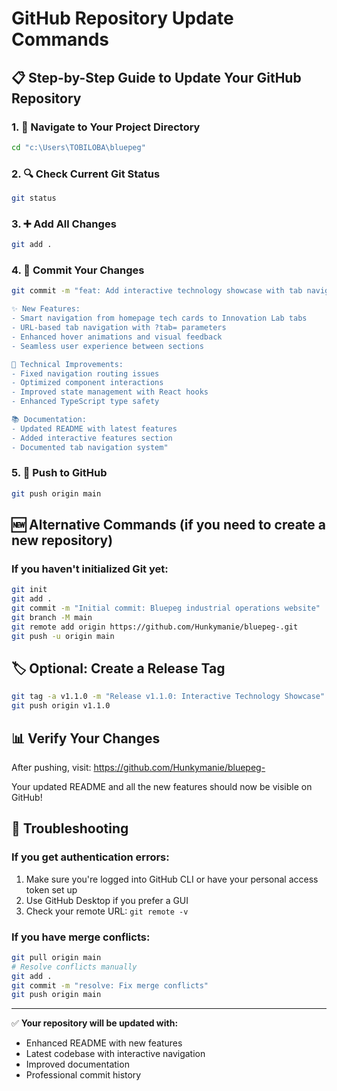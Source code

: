 # GitHub Repository Update Commands

## 📋 Step-by-Step Guide to Update Your GitHub Repository

### 1. 📁 Navigate to Your Project Directory
```bash
cd "c:\Users\TOBILOBA\bluepeg"
```

### 2. 🔍 Check Current Git Status
```bash
git status
```

### 3. ➕ Add All Changes
```bash
git add .
```

### 4. 💾 Commit Your Changes
```bash
git commit -m "feat: Add interactive technology showcase with tab navigation

✨ New Features:
- Smart navigation from homepage tech cards to Innovation Lab tabs
- URL-based tab navigation with ?tab= parameters
- Enhanced hover animations and visual feedback
- Seamless user experience between sections

🔧 Technical Improvements:
- Fixed navigation routing issues
- Optimized component interactions
- Improved state management with React hooks
- Enhanced TypeScript type safety

📚 Documentation:
- Updated README with latest features
- Added interactive features section
- Documented tab navigation system"
```

### 5. 🚀 Push to GitHub
```bash
git push origin main
```

## 🆕 Alternative Commands (if you need to create a new repository)

### If you haven't initialized Git yet:
```bash
git init
git add .
git commit -m "Initial commit: Bluepeg industrial operations website"
git branch -M main
git remote add origin https://github.com/Hunkymanie/bluepeg-.git
git push -u origin main
```

## 🏷️ Optional: Create a Release Tag
```bash
git tag -a v1.1.0 -m "Release v1.1.0: Interactive Technology Showcase"
git push origin v1.1.0
```

## 📊 Verify Your Changes
After pushing, visit: https://github.com/Hunkymanie/bluepeg-

Your updated README and all the new features should now be visible on GitHub!

## 🔧 Troubleshooting

### If you get authentication errors:
1. Make sure you're logged into GitHub CLI or have your personal access token set up
2. Use GitHub Desktop if you prefer a GUI
3. Check your remote URL: `git remote -v`

### If you have merge conflicts:
```bash
git pull origin main
# Resolve conflicts manually
git add .
git commit -m "resolve: Fix merge conflicts"
git push origin main
```

---
✅ **Your repository will be updated with:**
- Enhanced README with new features
- Latest codebase with interactive navigation
- Improved documentation
- Professional commit history
